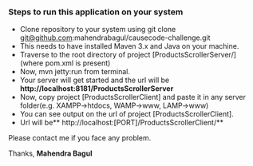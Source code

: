 ### Steps to run this application on your system ###

* Clone repository to your system using git clone git@github.com:mahendrabagul/causecode-challenge.git
* This needs to have installed Maven 3.x and Java on your machine.
* Traverse to the root directory of project [ProductsScrollerServer/] (where pom.xml is present)
* Now, mvn jetty:run from terminal.
* Your server will get started and the url will be **http://localhost:8181/ProductsScrollerServer**
* Now, copy project [ProductsScrollerClient] and paste it in any server folder(e.g. XAMPP->htdocs, WAMP->www, LAMP->www)
* You can see output on the url of project [ProductsScrollerClient].
* Url will be** http://localhost:[PORT]/ProductsScrollerClient/**

Please contact me if you face any problem. 

Thanks, 
**Mahendra Bagul**
